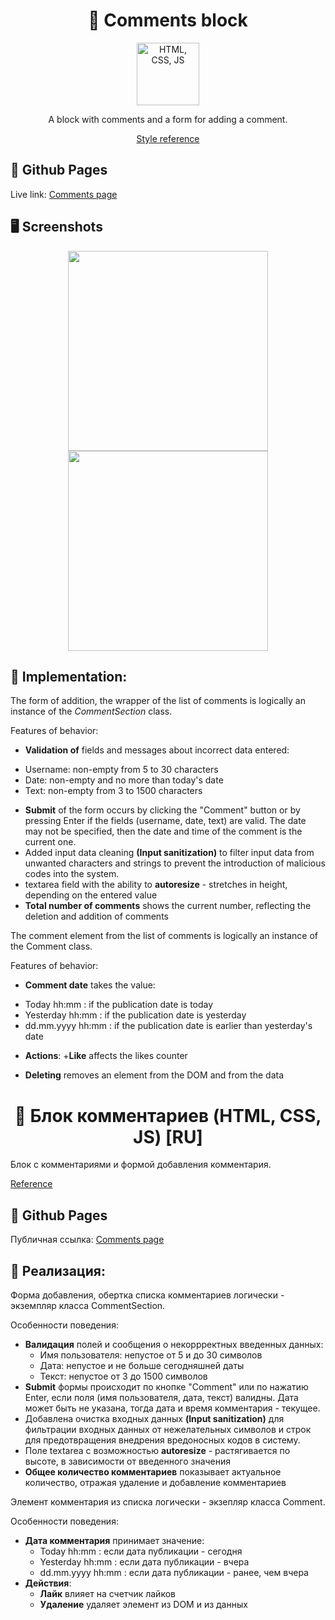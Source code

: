 <h1 align="center">💬 Сomments block</h1>

<p align="center">
    <img height="100px" alt="HTML, CSS, JS" src="https://user-images.githubusercontent.com/99616798/225798818-8fdb9041-e98d-427a-bd68-c56ba7babdc6.png" />
</p>

<p align="center">
   <span>A block with comments and a form for adding a comment.</span>
</p>

<p align="center">
   <a href="https://vc.ru/">Style reference</a>
</p>


## 🔗 Github Pages

Live link: [Comments page](https://safym.github.io/comments/)

## 🖥️ Screenshots

<p align="center">
    <img height="320px" src="https://user-images.githubusercontent.com/99616798/225784938-98369776-37c3-48d0-9338-786804166a0c.png" />
    <img height="320px" src="https://user-images.githubusercontent.com/99616798/225786138-ba2c3cb8-0619-4327-8b42-33b115dcf8c1.png" />
</p>

## 📑 Implementation:
The form of addition, the wrapper of the list of comments is logically an instance of the *CommentSection* class.

Features of behavior:

* **Validation of** fields and messages about incorrect data entered:
+ Username: non-empty from 5 to 30 characters
+ Date: non-empty and no more than today's date
+ Text: non-empty from 3 to 1500 characters
* **Submit** of the form occurs by clicking the "Comment" button or by pressing Enter if the fields (username, date, text) are valid. The date may not be specified, then the date and time of the comment is the current one.
* Added input data cleaning **(Input sanitization)** to filter input data from unwanted characters and strings to prevent the introduction of malicious codes into the system.
* textarea field with the ability to **autoresize** - stretches in height, depending on the entered value
* **Total number of comments** shows the current number, reflecting the deletion and addition of comments

The comment element from the list of comments is logically an instance of the Comment class.

Features of behavior:

* **Comment date** takes the value:
+ Today hh:mm : if the publication date is today
+ Yesterday hh:mm : if the publication date is yesterday
+ dd.mm.yyyy hh:mm : if the publication date is earlier than yesterday's date
* **Actions**:
+**Like** affects the likes counter
+ **Deleting** removes an element from the DOM and from the data
        
<h1 align="center">💬 Блок комментариев (HTML, CSS, JS) [RU]</h1>

Блок с комментариями и формой добавления комментария.

[Reference](https://vc.ru/)

## 🔗 Github Pages

Публичная ссылка: [Comments page](https://safym.github.io/comments/)

## 📑 Реализация:
Форма добавления, обертка списка комментариев логически - экземпляр класса CommentSection.

Особенности поведения:

* **Валидация** полей и сообщения о некоррректных введенных данных:
    + Имя пользователя: непустое от 5 и до 30 символов
    + Дата: непустое и не больше сегодняшней даты
    + Текст: непустое от 3 до 1500 символов
* **Submit** формы происходит по кнопке "Comment" или по нажатию Enter, если поля (имя пользователя, дата, текст) валидны. Дата может быть не указана, тогда дата и время комментария - текущее.
* Добавлена очистка входных данных **(Input sanitization)** для фильтрации входных данных от нежелательных символов и строк для предотвращения внедрения вредоносных кодов в систему.
* Поле textarea с возможностью **autoresize** - растягивается по высоте, в зависимости от введенного значения
* **Общее количество комментариев** показывает актуальное количество, отражая удаление и добавление комментариев

Элемент комментария из списка логически - экзепляр класса Comment. 

Особенности поведения:

* **Дата комментария** принимает значение:
    + Today hh:mm : если дата публикации - сегодня
    + Yesterday hh:mm : если дата публикации - вчера
    + dd.mm.yyyy hh:mm : если дата публикации - ранее, чем вчера
* **Действия**:
    + **Лайк** влияет на счетчик лайков
    + **Удаление** удаляет элемент из DOM и из данных
